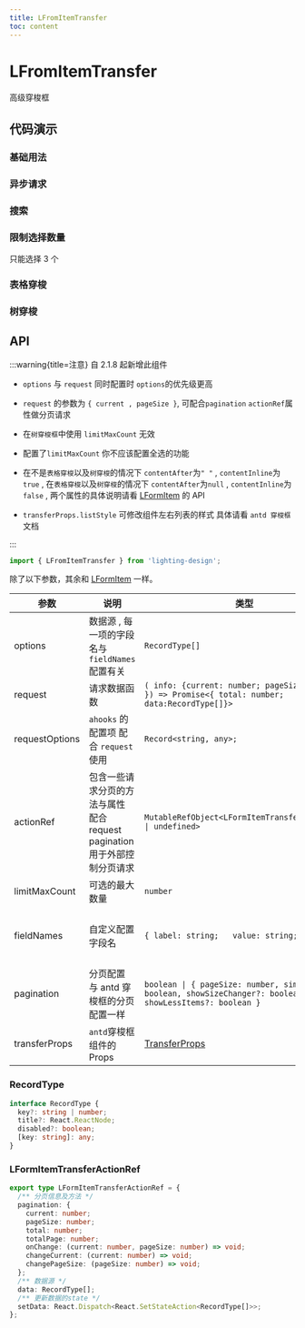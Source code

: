 ```yaml
---
title: LFromItemTransfer
toc: content
---
```


# LFromItemTransfer

高级穿梭框

## 代码演示

### 基础用法

<code src='./demos/Demo1.tsx'></code>

### 异步请求

<code src='./demos/Demo3.tsx'></code>

### 搜索

<code src='./demos/Demo4.tsx'></code>

### 限制选择数量

只能选择 3 个

<code src='./demos/Demo5.tsx'></code>

### 表格穿梭

<code src='./demos/Demo2.tsx'></code>

### 树穿梭

<code src='./demos/Demo6.tsx'></code>

## API

:::warning{title=注意}
自 2.1.8 起新增此组件

- `options` 与 `request` 同时配置时 `options`的优先级更高

- `request` 的参数为 `{ current , pageSize }`, 可配合`pagination` `actionRef`属性做分页请求

- 在`树穿梭框`中使用 `limitMaxCount` 无效

- 配置了`limitMaxCount` 你不应该配置全选的功能

- 在不是`表格穿梭`以及`树穿梭`的情况下 `contentAfter`为`" "` , `contentInline`为`true` , 在`表格穿梭`以及`树穿梭`的情况下 `contentAfter`为`null` , `contentInline`为`false` , 两个属性的具体说明请看 [LFormItem](/components/form-item) 的 API

- `transferProps.listStyle` 可修改组件左右列表的样式 具体请看 `antd 穿梭框`文档

:::

```ts
import { LFromItemTransfer } from 'lighting-design';
```

除了以下参数，其余和 [LFormItem](/components/form-item) 一样。

| 参数           | 说明                                                                      | 类型                                                                                                   | 默认值                              |
| -------------- | ------------------------------------------------------------------------- | ------------------------------------------------------------------------------------------------------ | ----------------------------------- |
| options        | 数据源 , 每一项的字段名与 `fieldNames` 配置有关                           | `RecordType[]`                                                                                         | `[]`                                |
| request        | 请求数据函数                                                              | `( info: {current: number; pageSize: number }) => Promise<{ total: number; data:RecordType[]}>`        | `-`                                 |
| requestOptions | `ahooks` 的配置项 配合 `request` 使用                                     | `Record<string, any>;`                                                                                 | `-`                                 |
| actionRef      | 包含一些请求分页的方法与属性 配合 request pagination 用于外部控制分页请求 | `MutableRefObject<LFormItemTransferActionRef     \| undefined> `                                       | `-`                                 |
| limitMaxCount  | 可选的最大数量                                                            | `number`                                                                                               | `-`                                 |
| fieldNames     | 自定义配置字段名                                                          | `{ label: string;   value: string;}`                                                                   | `{ label: 'title' ,  value: 'key'}` |
| pagination     | 分页配置 与 antd 穿梭框的分页配置一样                                     | `boolean \| { pageSize: number, simple: boolean, showSizeChanger?: boolean, showLessItems?: boolean }` | `false`                             |
| transferProps  | `antd`穿梭框组件的 Props                                                  | [TransferProps](https://ant-design.antgroup.com/components/transfer-cn#api)                            | `-`                                 |

### RecordType

```ts
interface RecordType {
  key?: string | number;
  title?: React.ReactNode;
  disabled?: boolean;
  [key: string]: any;
}
```

### LFormItemTransferActionRef

```ts
export type LFormItemTransferActionRef = {
  /** 分页信息及方法 */
  pagination: {
    current: number;
    pageSize: number;
    total: number;
    totalPage: number;
    onChange: (current: number, pageSize: number) => void;
    changeCurrent: (current: number) => void;
    changePageSize: (pageSize: number) => void;
  };
  /** 数据源 */
  data: RecordType[];
  /** 更新数据的state */
  setData: React.Dispatch<React.SetStateAction<RecordType[]>>;
};
```
